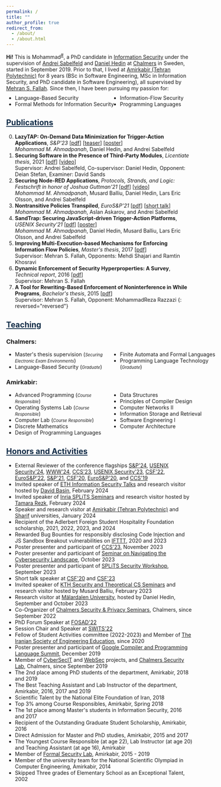 ```yaml
---
permalink: /
title: ""
author_profile: true
redirect_from: 
  - /about/
  - /about.html
---
```


<style>
.farsi { font-family:PERSWEB; font-weight: bold; font-size:11pt; }
.header-color { color:#0f2b46; }
.twocol { columns: 2 }
ul.twocol { width: 110%; }
</style>

**Hi!** This is Mohammad<sup><a href="#fullname" onclick="toggle_visibility('fullname');">#</a></sup>, a PhD candidate in [Information&nbsp;Security](https://www.chalmers.se/en/departments/cse/our-research/computing-science/#information-security) under the supervision of [Andrei&nbsp;Sabelfeld](https://www.cse.chalmers.se/~andrei/) 
and [Daniel&nbsp;Hedin](https://www.chalmers.se/en/persons/utter/) at [Chalmers](https://www.chalmers.se/en) in Sweden, started in September 2019.
Prior to that, I lived at [Amirkabir (Tehran Polytechnic)](https://aut.ac.ir/en) for 8 years (BSc in Software Engineering, MSc in Information Security, and PhD candidate in Software Engineering), all supervised by [Mehran&nbsp;S.&nbsp;Fallah](https://ce.aut.ac.ir/formalsecurity). Since then, I have been pursuing my passion for:
<ul class='twocol' style="margin-top: -1%;" markdown='1'>
<li> Language-Based Security</li>
<li> Formal Methods for Information Security</li>
<li> Information-Flow Security</li>
<li> Programming Languages</li>
</ul>

<p id="fullname" style="display: none;"><sup>#
my full name is <i>Seyed Mohammad Mehdi Ahmadpanah</i> (in Persian: <span class='farsi'>سید محمدمهدی احمدپناه</span>), and here is my voice pronouncing my name:  
<span><audio id="player" src="files/my-name.wav"></audio>
<img src="/images/speaker.png" style="width:20px; cursor:pointer;" onclick="document.getElementById('player').play()"></span></sup></p>

<script>
function toggle_visibility(id) {
       var e = document.getElementById(id);
       if(e.style.display == 'block')
          e.style.display = 'none';
       else
          e.style.display = 'block';
    }
</script>

<a href="/publications" class='header-color'>Publications</a>
----
0. **LazyTAP: On-Demand Data Minimization for Trigger-Action Applications**, *S&P'23* [[pdf](papers/sp23.pdf)] [[teaser](https://www.youtube.com/watch?v=TQI11hNE2KA)] [[poster](papers/ccs23-poster.pdf)]
<br><i>Mohammad M. Ahmadpanah</i>, Daniel Hedin, and Andrei Sabelfeld
0. **Securing Software in the Presence of Third-Party Modules**, *Licentiate thesis*, 2021 [[pdf](papers/licentiate.pdf)] [[video](https://youtu.be/0Mdj-sNxqXU)]
<br>Supervisor: Andrei Sabelfeld, Co-supervisor: Daniel Hedin, Opponent: Deian Stefan, Examiner: David Sands
0. **Securing Node-RED Applications**, *Protocols, Strands, and Logic: Festschrift in honor of Joshua Guttman'21* [[pdf](/papers/joshua21.pdf)] [[video](https://youtu.be/0qKo0hNt2Ek)]
<br><i>Mohammad M. Ahmadpanah</i>, Musard Balliu, Daniel Hedin, Lars Eric Olsson, and Andrei Sabelfeld
0. **Nontransitive Policies Transpiled**, *EuroS&P'21* [[pdf](/papers/eurosp21.pdf)] [[short talk](https://youtu.be/mAMgyhWL-AE?t=320)]
<br><i>Mohammad M. Ahmadpanah</i>, Aslan Askarov, and Andrei Sabelfeld
0. **SandTrap: Securing JavaScript-driven Trigger-Action Platforms**, *USENIX Security'21* [[pdf](/papers/usenix21.pdf)] [[poster](papers/usenix22-poster.pdf)]
<br><i>Mohammad M. Ahmadpanah</i>, Daniel Hedin, Musard Balliu, Lars Eric Olsson, and Andrei Sabelfeld
0. **Improving Multi-Execution-based Mechanisms for Enforcing Information Flow Policies**, *Master's thesis*, 2017 [[pdf](https://github.com/smahmadpanah/MScDocuments/blob/master/Thesis/Thesis.pdf)]
<br>Supervisor: Mehran S. Fallah, Opponents: Mehdi Shajari and Ramtin Khosravi
0. **Dynamic Enforcement of Security Hyperproperties: A Survey**, *Technical report*, 2016
[[pdf](https://github.com/smahmadpanah/MScDocuments/blob/master/Seminar/Dynamic%20Enforcement%20of%20Security%20Hyperproperties-SeminarReport.pdf)]
<br>Supervisor: Mehran S. Fallah
0. **A Tool for Rewriting-Based Enforcement of Noninterference in While Programs**, *Bachelor's thesis*, 2015 [[pdf](https://github.com/smahmadpanah/BScProject/blob/master/Final%20Documents/Thesis.pdf)]
<br>Supervisor: Mehran S. Fallah, Opponent: MohammadReza Razzazi
{: reversed="reversed"}



<a href="/teaching"  class='header-color'>Teaching</a>
----
### Chalmers:
<ul class='twocol' markdown='1'>
<li>Master's thesis supervision (<i style='font-size: 0.8em;'>Securing Electronic Exam Environments</i>)</li>
<li>Language-Based Security (<i style='font-size: 0.8em;'>Graduate</i>)</li>
<li>Finite Automata and Formal Languages</li>
<li>Programming Language Technology (<i style='font-size: 0.8em;'>Graduate</i>)</li>
</ul>

### Amirkabir: 
<ul class='twocol' markdown='1'>
<li> Advanced Programming (<i style='font-size: 0.8em;'>Course Responsible</i>)</li>
<li> Operating Systems Lab (<i style='font-size: 0.8em;'>Course Responsible</i>)</li>
<li> Computer Lab (<i style='font-size: 0.8em;'>Course Responsible</i>)</li>
<li> Discrete Mathematics</li>
<li> Design of Programming Languages</li>
<li> Data Structures</li>
<li> Principles of Compiler Design</li>
<li> Computer Networks II</li>
<li> Information Storage and Retrieval</li>
<li> Software Engineering I</li>
<li> Computer Architecture</li>
</ul>

<a href="/honors" class='header-color'>Honors and Activities</a>
----
- External Reviewer of the conference flagships <a href="https://www.ieee-security.org/TC/SP2024/">S&P'24</a>, <a href="https://www.usenix.org/conference/usenixsecurity24">USENIX Security'24</a>, <a href="https://www2024.thewebconf.org/">WWW'24</a>, <a href="https://www.sigsac.org/ccs/CCS2023/">CCS'23</a>, <a href="https://www.usenix.org/conference/usenixsecurity23">USENIX Security'23</a>, <a href="https://www.ieee-security.org/TC/CSF2022/">CSF'22</a>, <a href="http://www.ieee-security.org/TC/EuroSP2022/">EuroS&P'22</a>, <a href="https://www.ieee-security.org/TC/SP2021/">S&P'21</a>, <a href="https://www.ieee-security.org/TC/CSF2020/">CSF'20</a>, <a href="http://www.ieee-security.org/TC/EuroSP2020/">EuroS&P'20</a>, and <a href="https://www.sigsac.org/ccs/CCS2019/">CCS'19</a>
- Invited speaker of <a href="https://infsec.ethz.ch/talks2024.html">ETH Information Security Talks</a> and research visitor hosted by <a href="https://people.inf.ethz.ch/basin/">David Basin</a>, February 2024
- Invited speaker of <a href="https://team.inria.fr/splits/team-seminars/">Inria SPLiTS Seminars</a> and research visitor hosted by <a href="https://www-sop.inria.fr/lemme/Tamara.Rezk/">Tamara Rezk</a>, February 2024
- Speaker and research visitor at <a href="https://aut.ac.ir/en">Amirkabir (Tehran Polytechnic)</a> and <a href="https://en.sharif.edu/">Sharif</a> universities, January 2024
- Recipient of the Adlerbert Foreign Student Hospitality Foundation scholarship, 2021, 2022, 2023, and 2024
- Rewarded Bug Bounties for responsibly disclosing Code Injection and JS Sandbox Breakout vulnerabilities  on <a href="https://ifttt.com/">IFTTT</a>, 2020 and 2023
- Poster presenter and participant of <a href="https://www.sigsac.org/ccs/CCS2023/">CCS'23</a>, November 2023
- Poster presenter and participant of <a href="https://www.chalmers.se/en/current/calendar/ict-navigate-in-the-cybersecurity/">Seminar on Navigating the Cybersecurity Landscape</a>, October 2023
- Poster presenter and participant of <a href="https://team.inria.fr/splits/splits-inaugural-security-workshop/">SPLiTS Security Workshop</a>, September 2023
- Short talk speaker at <a href="https://www.ieee-security.org/TC/CSF2020/">CSF'20</a> and <a href="https://csf2023.ieee-security.org/">CSF'23</a>
- Invited speaker of <a href="https://www.csc.kth.se/tcs/seminars/seminars.html">KTH Security and Theoretical CS Seminars</a> and research visitor hosted by Musard Balliu, February 2023
- Research visitor at <a href="https://www.mdu.se/en/malardalen-university">Mälardalen University</a>, hosted by Daniel Hedin, September and October 2023 
- Co-Organizer of <a href="https://www.cse.chalmers.se/research/group/security/event/">Chalmers Security & Privacy Seminars</a>, Chalmers, since September 2022
- PhD Forum Speaker at <a href="https://sites.google.com/uniurb.it/fosad/home/fosad-2022/program">FOSAD'22</a>
- Session Chair and Speaker at <a href="https://swits.hotell.kau.se/AnnualSeminars/SWITS_2022/SWITS2022_programme.htm">SWITS'22</a>
- Fellow of Student Activities committee (2022-2023) and Member of <a href="https://www.isee.ir/en">The Iranian Society of Engineering Education</a>, since 2020
- Poster presenter and participant of <a href="https://sites.google.com/google.com/compiler-summit-2019/faculty-attendees?authuser=0">Google Compiler and Programming Language Summit</a>, December 2019
- Member of <a href="https://www.cse.chalmers.se/research/group/security/cybersecit/">CyberSecIT</a> and <a href="https://www.cse.chalmers.se/research/group/security/websec/">WebSec</a> projects, and <a href="https://www.cse.chalmers.se/research/group/security/people/">Chalmers Security Lab</a>, Chalmers, since September 2019
- The 2nd place among PhD students of the department, Amirkabir, 2018 and 2019
- The Best Teaching Assistant and Lab Instructor of the department, Amirkabir, 2016, 2017 and 2019
- Scientific Talent by the National Elite Foundation of Iran, 2018
- Top 3% among Course Responsibles, Amirkabir, Spring 2018
- The 1st place among Master's students in Information Security, 2016 and 2017
- Recipient of the Outstanding Graduate Student Scholarship, Amirkabir, 2016
- Direct Admission for Master and PhD studies, Amirkabir, 2015 and 2017
- The Youngest Course Responsible (at age 22), Lab Instructor (at age 20) and
Teaching Assistant (at age 16), Amirkabir 
- Member of <a href="http://ceit.aut.ac.ir/formalsecurity/people.html">Formal Security Lab</a>, Amirkabir, 2015 - 2019
- Member of the university team for the National Scientific Olympiad in Computer Engineering, Amirkabir, 2014
- Skipped Three grades of Elementary School as an Exceptional Talent, 2002




